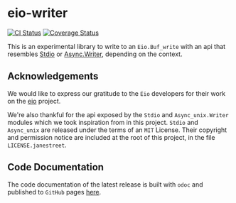 # eio-writer

[![CI Status](https://github.com/mbarbin/eio-writer/workflows/ci/badge.svg)](https://github.com/mbarbin/eio-writer/actions/workflows/ci.yml)
[![Coverage Status](https://coveralls.io/repos/github/mbarbin/eio-writer/badge.svg?branch=main)](https://coveralls.io/github/mbarbin/eio-writer?branch=main)

This is an experimental library to write to an `Eio.Buf_write` with an api that resembles [Stdio](https://github.com/janestreet/stdio) or [Async.Writer](https://github.com/janestreet/async_unix), depending on the context.

## Acknowledgements

We would like to express our gratitude to the `Eio` developers for their work on the [eio](https://github.com/ocaml-multicore/eio) project.

We're also thankful for the api exposed by the `Stdio` and `Async_unix.Writer` modules which we took inspiration from in this project. `Stdio` and `Async_unix` are released under the terms of an `MIT` License. Their copyright and permission notice are included at the root of this project, in the file `LICENSE.janestreet`.

## Code Documentation

The code documentation of the latest release is built with `odoc` and published to `GitHub` pages [here](https://mbarbin.github.io/eio-writer).
